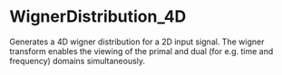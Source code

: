 # WignerDistribution_4D
 Generates a 4D wigner distribution for a 2D input signal. The wigner transform enables the viewing of the primal and dual (for e.g. time and frequency) domains simultaneously. 
